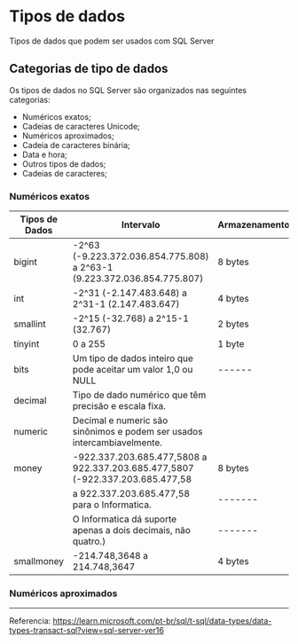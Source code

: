 # Tipos de dados

Tipos de dados que podem ser usados com SQL Server

## Categorias de tipo de dados

Os tipos de dados no SQL Server são organizados nas seguintes categorias:

* Numéricos exatos;
* Cadeias de caracteres Unicode;
* Numéricos aproximados;
* Cadeia de caracteres binária;
* Data e hora;
* Outros tipos de dados;
* Cadeias de caracteres;

### Numéricos exatos

| Tipos de Dados  	| Intervalo                                                               	    | Armazenamento 	|
|-----------------	|-------------------------------------------------------------------------	    |---------------	|
| bigint          	| -2^63 (-9.223.372.036.854.775.808) a 2^63-1 (9.223.372.036.854.775.807) 	    | 8 bytes       	|
| int             	| -2^31 (-2.147.483.648) a 2^31-1 (2.147.483.647)                         	    | 4 bytes       	|
| smallint        	| -2^15 (-32.768) a 2^15-1 (32.767)                                       	    | 2 bytes       	|
| tinyint         	| 0 a 255                                                                 	    | 1 byte        	|
| bits            	| Um tipo de dados inteiro que pode aceitar um valor 1,0 ou NULL          	    | ------        	|
| decimal         	| Tipo de dado numérico que têm precisão e escala fixa.                   	    |               	|
| numeric         	| Decimal e numeric são sinônimos e podem ser usados intercambiavelmente. 	    |               	|
| money           	| -922.337.203.685.477,5808 a 922.337.203.685.477,5807 (-922.337.203.685.477,58	| 8 bytes       	|
|                   | a 922.337.203.685.477,58 para o Informatica.                                  |-------            |
|                   | O Informatica dá suporte apenas a dois decimais, não quatro.)                 |-------            | 
| smallmoney      	| -214.748,3648 a 214.748,3647                                             	    | 4 bytes       	|

### Numéricos aproximados

____________________________________________________________________________________________________

Referencia:
https://learn.microsoft.com/pt-br/sql/t-sql/data-types/data-types-transact-sql?view=sql-server-ver16
